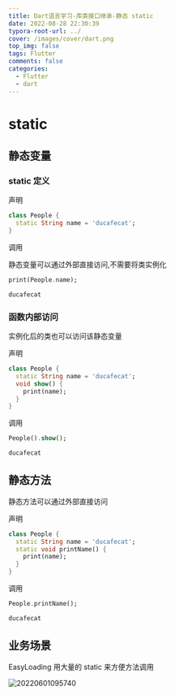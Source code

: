 ```yaml
---
title: Dart语言学习-库类接口继承-静态 static
date: 2022-08-28 22:30:39
typora-root-url: ../
cover: /images/cover/dart.png
top_img: false
tags: Flutter
comments: false
categories:
  - Flutter
  - dart
---
```


# static

## 静态变量

### static 定义

声明

```dart
class People {
  static String name = 'ducafecat';
}
```

调用

静态变量可以通过外部直接访问,不需要将类实例化

```dart
print(People.name);

ducafecat
```

### 函数内部访问

实例化后的类也可以访问该静态变量

声明

```dart
class People {
  static String name = 'ducafecat';
  void show() {
    print(name);
  }
}
```

调用

```dart
People().show();

ducafecat
```

## 静态方法

静态方法可以通过外部直接访问

声明

```dart
class People {
  static String name = 'ducafecat';
  static void printName() {
    print(name);
  }
}
```

调用

```dart
People.printName();

ducafecat
```

## 业务场景

EasyLoading 用大量的 static 来方便方法调用

![20220601095740](/assets/20220601095740.png)
